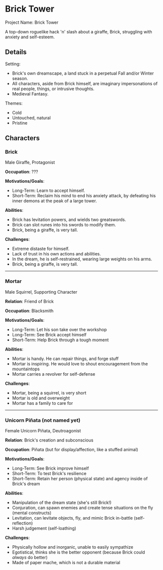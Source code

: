 # Brick Tower

Project Name: Brick Tower

A top-down roguelike hack 'n' slash about a giraffe, Brick, struggling with anxiety and self-esteem.

## Details

Setting:
- Brick's own dreamscape, a land stuck in a perpetual Fall and/or Winter season.
- All characters, aside from Brick himself, are imaginary impersonations of real people, things, or intrusive thoughts.
- Medieval Fantasy.

Themes:
- Cold
- Untouched, natural
- Pristine

## Characters

### Brick
Male Giraffe, Protagonist

**Occupation**: ???

**Motivations/Goals**:
- Long-Term: Learn to accept himself.
- Short-Term: Reclaim his mind to end his anxiety attack, by defeating his inner demons at the peak of a large tower.

**Abilities**:
- Brick has levitation powers, and wields two greatswords.
- Brick can slot runes into his swords to modify them.
- Brick, being a giraffe, is very tall.

**Challenges**:
- Extreme distaste for himself.
- Lack of trust in his own actions and abilities.
- In the dream, he is self-restrained, wearing large weights on his arms.
- Brick, being a giraffe, is very tall.

<hr/>

### Mortar
Male Squirrel, Supporting Character

**Relation**: Friend of Brick

**Occupation**: Blacksmith

**Motivations/Goals**:
- Long-Term: Let his son take over the workshop
- Long-Term: See Brick accept himself
- Short-Term: Help Brick through a tough moment

**Abilities**:
- Mortar is handy. He can repair things, and forge stuff
- Mortar is inspiring. He would love to shout encouragement from the mountaintops
- Mortar carries a revolver for self-defense

**Challenges**:
- Mortar, being a squirrel, is very short
- Mortar is old and overweight
- Mortar has a family to care for

<hr/>

### Unicorn Piñata (not named yet)
Female Unicorn Piñata, Deutroagonist

**Relation**: Brick's creation and subconscious

**Occupation**: Piñata (but for display/affection, like a stuffed animal)

**Motivations/Goals**:
- Long-Term: See Brick improve himself
- Short-Term: To test Brick's resilience
- Short-Term: Retain her person (physical state) and agency inside of Brick's dream

**Abilities**:
- Manipulation of the dream state (she's still Brick!)
- Conjuration, can spawn enemies and create tense situations on the fly (mental constructs)
- Levitation, can levitate objects, fly, and mimic Brick in-battle (self-reflection)
- Harsh judgement (self-loathing)

**Challenges**:
- Physically hollow and inorganic, unable to easily sympathize
- Egotistical, thinks she is the better opponent (because Brick could *always* do better)
- Made of paper mache, which is not a durable material
